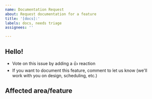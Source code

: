 ```yaml
---
name: Documentation Request
about: Request documentation for a feature
title: '[docs]:'
labels: docs, needs triage
assignees: ''

---
```


## Hello!
<!-- Please leave this section as-is, it's designed to help others in the community know how to interact with our GitHub issues. -->

- Vote on this issue by adding a 👍 reaction
- If you want to document this feature, comment to let us know (we'll work with you on design, scheduling, etc.)

## Affected area/feature

<!---
Tell us which feature you'd like to see documented. 
 - Where would you like that documentation to live (command line usage output, website, github markdown on the repo)? 
- If there are specific attributes or options you'd like to see documented, please include those in the request.
-->
